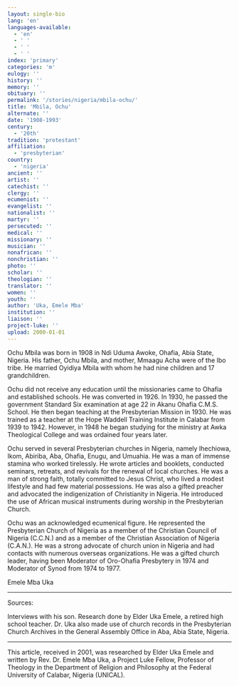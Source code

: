 ```yaml
---
layout: single-bio
lang: 'en'
languages-available:
  - 'en'
  - ' '
  - ' '
  - ' '
index: 'primary'
categories: 'm'
eulogy: ''
history: ''
memory: ''
obituary: ''
permalink: '/stories/nigeria/mbila-ochu/'
title: 'Mbila, Ochu'
alternate: ''
date: '1908-1993'
century:
  - '20th'
tradition: 'protestant'
affiliation:
  - 'presbyterian'
country:
  - 'nigeria'
ancient: ''
artist: ''
catechist: ''
clergy: ''
ecumenist: ''
evangelist: ''
nationalist: ''
martyr: ''
persecuted: ''
medical: ''
missionary: ''
musician: ''
nonafrican: ''
nonchristian: ''
photo: ''
scholar: ''
theologian: ''
translator: ''
women: ''
youth: ''
author: 'Uka, Emele Mba'
institution: ''
liaison: ''
project-luke: ''
upload: 2000-01-01
---
```



Ochu Mbila was born in 1908 in Ndi Uduma Awoke, Ohafia, Abia State, Nigeria.  His father, Ochu Mbila, and mother, Mmaagu Acha were of the Ibo tribe.  He married Oyidiya Mbila with whom he had nine children and 17 grandchildren.

Ochu did not receive any education until the missionaries came to Ohafia and established schools.  He was converted in 1926.  In 1930, he passed the government Standard Six examination at age 22 in Akanu Ohafia C.M.S. School. He then began teaching at the Presbyterian Mission in 1930.  He was trained as a teacher at the Hope Waddell Training Institute in Calabar from 1939 to 1942.  However, in 1948 he began studying for the ministry at Awka Theological College and was ordained four years later.

Ochu served in several Presbyterian churches in Nigeria, namely Ihechiowa, Ikom, Abiriba, Aba, Ohafia, Enugu, and Umuahia.  He was a man of immense stamina who worked tirelessly.  He wrote articles and booklets, conducted seminars, retreats, and revivals for the renewal of local churches.  He was a man of strong faith, totally committed to Jesus Christ, who lived a modest lifestyle and had few material possessions. He was also a gifted preacher and advocated the indigenization of Christianity in Nigeria.  He introduced the use of African musical instruments during worship in the Presbyterian Church.

Ochu was an acknowledged ecumenical figure.  He represented the Presbyterian Church of Nigeria as a member of the Christian Council of Nigeria (C.C.N.) and as a member of the Christian Association of Nigeria (C.A.N.).  He was a strong advocate of church union in Nigeria and had contacts with numerous overseas organizations.  He was a gifted church leader, having been Moderator of Oro-Ohafia Presbytery in 1974 and Moderator of Synod from 1974 to 1977.

Emele Mba Uka

---

Sources:

Interviews with his son.  Research done by Elder Uka Emele, a retired high school teacher. Dr. Uka also made use of church records in the Presbyterian Church Archives in the General Assembly Office in Aba, Abia State, Nigeria.

---

This article, received in 2001, was researched by Elder Uka Emele and written by Rev. Dr. Emele Mba Uka, a Project Luke Fellow, Professor of Theology in the Department of Religion and Philosophy at the Federal University of Calabar, Nigeria (UNICAL).